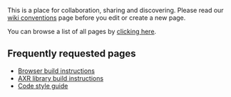 This is a place for collaboration, sharing and discovering. Please read our
[wiki conventions](/wiki-conventions) page before you edit or create a new page.

You can browse a list of all pages by [clicking here](/index).

## Frequently requested pages

- [Browser build instructions](/browser/building)
- [AXR library build instructions](/library/building)
- [Code style guide](/contributing/code-style)
